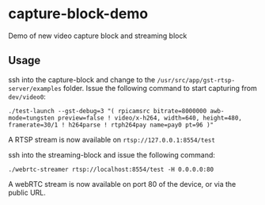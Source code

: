 # capture-block-demo
Demo of new video capture block and streaming block

## Usage
ssh into the capture-block and change to the `/usr/src/app/gst-rtsp-server/examples` folder. Issue the following command to start capturing from `dev/video0`:

`./test-launch --gst-debug=3 "( rpicamsrc bitrate=8000000 awb-mode=tungsten preview=false ! video/x-h264, width=640, height=480, framerate=30/1 ! h264parse ! rtph264pay name=pay0 pt=96 )"`

A RTSP stream is now available on `rtsp://127.0.0.1:8554/test`


ssh into the streaming-block and issue the following command: 

`./webrtc-streamer rtsp://localhost:8554/test -H 0.0.0.0:80`

A webRTC stream is now available on port 80 of the device, or via the public URL.
